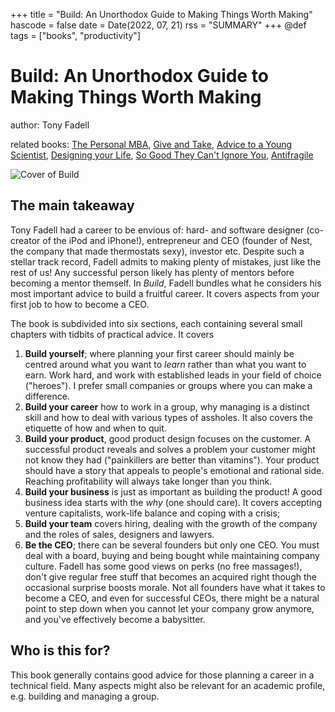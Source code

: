 +++
title = "Build: An Unorthodox Guide to Making Things Worth Making"
hascode = false
date = Date(2022, 07, 21)
rss = "SUMMARY"
+++
@def tags = ["books", "productivity"]

# Build: An Unorthodox Guide to Making Things Worth Making

author: Tony Fadell

related books: [The Personal MBA](https://www.goodreads.com/book/show/9512985-the-personal-mba), [Give and Take](https://www.goodreads.com/book/show/16158498-give-and-take), [Advice to a Young Scientist](https://www.goodreads.com/en/book/show/905743), [Designing your Life](https://www.goodreads.com/book/show/26046333-designing-your-life), [So Good They Can't Ignore You](https://www.goodreads.com/book/show/13525945-so-good-they-can-t-ignore-you), [Antifragile](/posts/2022/2022-01-07-antifragile/)

![Cover of Build](https://images-na.ssl-images-amazon.com/images/S/compressed.photo.goodreads.com/books/1652120231i/59696349.jpg)

## The main takeaway
Tony Fadell had a career to be envious of: hard- and software designer (co-creator of the iPod and iPhone!), entrepreneur and CEO (founder of Nest, the company that made thermostats sexy), investor etc. Despite such a stellar track record, Fadell admits to making plenty of mistakes, just like the rest of us! Any successful person likely has plenty of mentors before becoming a mentor themself. In *Build*, Fadell bundles what he considers his most important advice to build a fruitful career. It covers aspects from your first job to how to become a CEO.

The book is subdivided into six sections, each containing several small chapters with tidbits of practical advice. It covers
1. **Build yourself**; where planning your first career should mainly be centred around what you want to *learn* rather than what you want to earn. Work hard, and work with established leads in your field of choice ("heroes"). I prefer small companies or groups where you can make a difference.
2. **Build your career** how to work in a group, why managing is a distinct skill and how to deal with various types of assholes. It also covers the etiquette of how and when to quit.
3. **Build your product**, good product design focuses on the customer. A successful product reveals and solves a problem your customer might not know they had ("painkillers are better than vitamins"). Your product should have a story that appeals to people's emotional and rational side. Reaching profitability will always take longer than you think.
4. **Build your business** is just as important as building the product! A good business idea starts with the *why* (one should care). It covers accepting venture capitalists, work-life balance and coping with a crisis;
5. **Build your team** covers hiring, dealing with the growth of the company and the roles of sales, designers and lawyers.
6. **Be the CEO**; there can be several founders but only one CEO. You must deal with a board, buying and being bought while maintaining company culture. Fadell has some good views on perks (no free massages!), don't give regular free stuff that becomes an acquired right though the occasional surprise boosts morale. Not all founders have what it takes to become a CEO, and even for successful CEOs, there might be a natural point to step down when you cannot let your company grow anymore, and you've effectively become a babysitter.
## Who is this for?
This book generally contains good advice for those planning a career in a technical field. Many aspects might also be relevant for an academic profile, e.g. building and managing a group.